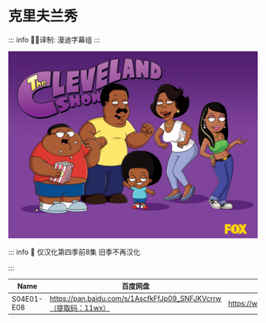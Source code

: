 # 克里夫兰秀

::: info
✍🏻译制: 漫迪字幕组
:::

![theclevelandshow_main.jpg](theclevelandshow_main.jpg)

::: info
🐻 仅汉化第四季前8集 旧季不再汉化

:::

| Name | 百度网盘 | 阿里云盘 | MDpan |
| --- | --- | --- | --- |
| S04E01-E08 | https://pan.baidu.com/s/1AscfkFfJp09_SNFJKVcrrw（提取码：11wx） | https://www.aliyundrive.com/s/DbaZx8bUreu | https://mdpan.tk/%E5%85%8B%E9%87%8C%E5%A4%AB%E5%85%B0%E7%A7%80 |